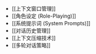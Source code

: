 - [[上下文窗口管理]]
- [[角色设定 (Role-Playing)]]
- [[系统提示词 (System Prompts)]]
- [[对话历史管理]]
- [[上下文压缩技术]]
- [[多轮对话策略]]